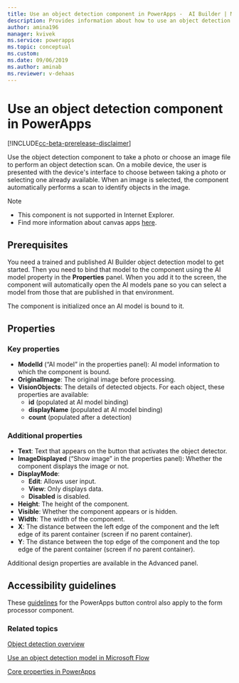 ```yaml
---
title: Use an object detection component in PowerApps -  AI Builder | Microsoft Docs
description: Provides information about how to use an object detection component in PowerApps
author: amina196
manager: kvivek
ms.service: powerapps
ms.topic: conceptual
ms.custom: 
ms.date: 09/06/2019
ms.author: aminab
ms.reviewer: v-dehaas
---
```


# Use an object detection component in PowerApps

[!INCLUDE[cc-beta-prerelease-disclaimer](./includes/cc-beta-prerelease-disclaimer.md)]

Use the object detection component to take a photo or choose an image file to perform an object detection scan. On a mobile device, the user is presented with the device's interface to choose between taking a photo or selecting one already available. When an image is selected, the component automatically performs a scan to identify objects in the image.

 > [!NOTE]
 >
 > - This component is not supported in Internet Explorer.
 > - Find more information about canvas apps [here](/powerapps/maker/canvas-apps/getting-started).

## Prerequisites

You need a trained and published AI Builder object detection model to get started. Then you need to bind that model to the component using the AI model property in the **Properties** panel. When you add it to the screen, the component will automatically open the AI models pane so you can select a model from those that are published in that environment.

The component is initialized once an AI model is bound to it.

## Properties

### Key properties

 - **ModelId** (“AI model” in the properties panel): AI model information to which the component is bound.
 - **OriginalImage**: The original image before processing.
 - **VisionObjects**: The details of detected objects. For each object, these properties are available:
    - **id** (populated at AI model binding)
    - **displayName** (populated at AI model binding)
    - **count** (populated after a detection)

### Additional properties
 - **Text**: Text that appears on the button that activates the object detector.
 - **ImageDisplayed** (“Show image” in the properties panel): Whether the component displays the image or not.
 - **DisplayMode**:
    - **Edit**: Allows user input.
    - **View**: Only displays data. 
    - **Disabled** is disabled.
 - **Height**: The height of the component.
 - **Visible**: Whether the component appears or is hidden.
 - **Width**: The width of the component.
 - **X**: The distance between the left edge of the component and the left edge of its parent container (screen if no parent container).
 - **Y**: The distance between the top edge of the component and the top edge of the parent container (screen if no parent container).

Additional design properties are available in the Advanced panel.

## Accessibility guidelines
These [guidelines](/powerapps/maker/canvas-apps/controls/control-button) for the PowerApps button control also apply to the form processor component.

### Related topics
[Object detection overview](object-detection-overview.md)

[Use an object detection model in Microsoft Flow](object-detection-model-in-flow.md)

[Core properties in PowerApps](/powerapps/maker/canvas-apps/controls/properties-core)
